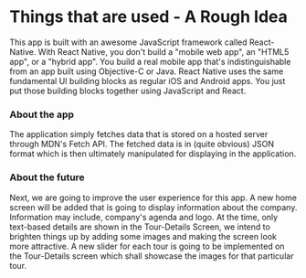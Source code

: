 # Things that are used - A Rough Idea

This app is built with an awesome JavaScript framework called React-Native. 
With React Native, you don't build a "mobile web app", an "HTML5 app", or a "hybrid app". You build a real mobile app that's indistinguishable from an app built using Objective-C or Java. React Native uses the same fundamental UI building blocks as regular iOS and Android apps. You just put those building blocks together using JavaScript and React.

### About the app

The application simply fetches data that is stored on a hosted server through MDN's Fetch API.
The fetched data is in (quite obvious) JSON format which is then ultimately manipulated for displaying in the application. 

### About the future

Next, we are going to improve the user experience for this app. A new home screen will be added that is going to display information about the company. Information may include, company's agenda and logo. At the time, only text-based details are shown in the Tour-Details Screen, we intend to brighten things up by adding some images and making the screen look more attractive. A new slider for each tour is going to be implemented on the Tour-Details screen which shall showcase the images for that particular tour. 